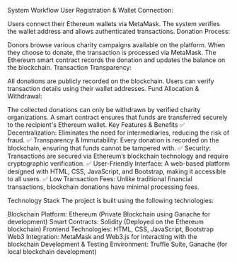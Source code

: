 System Workflow
User Registration & Wallet Connection:

Users connect their Ethereum wallets via MetaMask.
The system verifies the wallet address and allows authenticated transactions.
Donation Process:

Donors browse various charity campaigns available on the platform.
When they choose to donate, the transaction is processed via MetaMask.
The Ethereum smart contract records the donation and updates the balance on the blockchain.
Transaction Transparency:

All donations are publicly recorded on the blockchain.
Users can verify transaction details using their wallet addresses.
Fund Allocation & Withdrawal:

The collected donations can only be withdrawn by verified charity organizations.
A smart contract ensures that funds are transferred securely to the recipient's Ethereum wallet.
Key Features & Benefits
✅ Decentralization: Eliminates the need for intermediaries, reducing the risk of fraud.
✅ Transparency & Immutability: Every donation is recorded on the blockchain, ensuring that funds cannot be tampered with.
✅ Security: Transactions are secured via Ethereum’s blockchain technology and require cryptographic verification.
✅ User-Friendly Interface: A web-based platform designed with HTML, CSS, JavaScript, and Bootstrap, making it accessible to all users.
✅ Low Transaction Fees: Unlike traditional financial transactions, blockchain donations have minimal processing fees.


Technology Stack
The project is built using the following technologies:

Blockchain Platform: Ethereum (Private Blockchain using Ganache for development)
Smart Contracts: Solidity (Deployed on the Ethereum blockchain)
Frontend Technologies: HTML, CSS, JavaScript, Bootstrap
Web3 Integration: MetaMask and Web3.js for interacting with the blockchain
Development & Testing Environment: Truffle Suite, Ganache (for local blockchain development)
